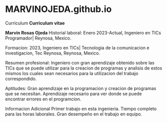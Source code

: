# MARVINOJEDA.github.io
Curriculum
**Curriculum vitae**


**Marvin Rosas Ojeda**
Historial laboral:
Enero 2023-Actual,
Ingeniero en TICs Programador| Reynosa, Mexico.

Formacion: 
2023, 
Ingeniero en TICs| Tecnologia de la comunicacion e investigacion, 
Tec Reynosa, Reynosa, Mexico.

Resumen profesional:
Ingeniero con gran aprendizaje obtenido sobre las TICs que se
puede utilizar para la creacion de programas y analisis de 
estos mismos los cuales sean necesarios para la utilizacion del
trabajo correspondido.

Aptitudes:
Gran aprendizaje en la programacion y creacion de programas que se necesitan.
Aprendizaje necesario para ver donde se puede encontrar errores en el programcion.

Informacion Adicional
Primer trabajo en esta ingenieria.
Tiempo completo para las horas laborales.
Gran desempeño en el trabajo en equipo.
